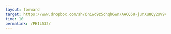 ```yaml
---
layout: forward
target: https://www.dropbox.com/sh/6niwd9z5chqh6wn/AACQ5U-junXu8Qy2sV9VK5yPa?dl=0
time: 10
permalink: /PHIL532/
---
```

